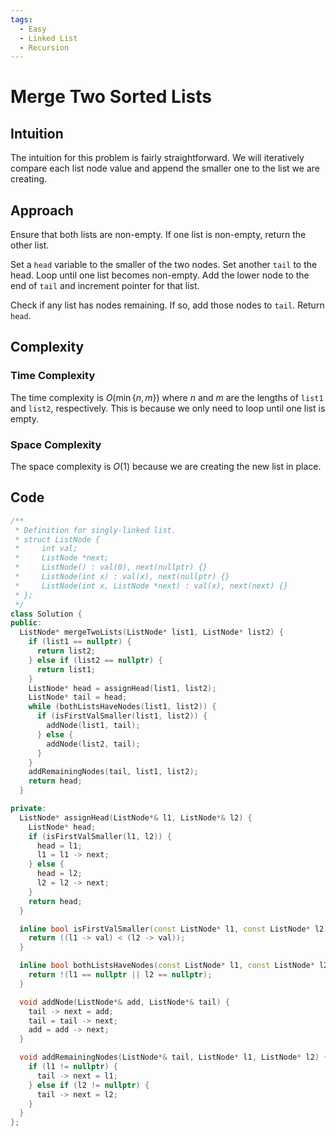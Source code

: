 ```yaml
---
tags:
  - Easy
  - Linked List
  - Recursion
---
```


# Merge Two Sorted Lists

## Intuition

The intuition for this problem is fairly straightforward. We will iteratively compare each list node value and append the smaller one to the list we are creating.

## Approach

Ensure that both lists are non-empty. If one list is non-empty, return the other list.

Set a `head` variable to the smaller of the two nodes. Set another `tail` to the head. Loop until one list becomes non-empty. Add the lower node to the end of `tail` and increment pointer for that list.

Check if any list has nodes remaining. If so, add those nodes to `tail`. Return `head`.

## Complexity

### Time Complexity

The time complexity is $O(\min\{n, m\})$ where $n$ and $m$ are the lengths of `list1` and `list2`, respectively. This is because we only need to loop until one list is empty.

### Space Complexity

The space complexity is $O(1)$ because we are creating the new list in place.

## Code

```cpp
/**
 * Definition for singly-linked list.
 * struct ListNode {
 *     int val;
 *     ListNode *next;
 *     ListNode() : val(0), next(nullptr) {}
 *     ListNode(int x) : val(x), next(nullptr) {}
 *     ListNode(int x, ListNode *next) : val(x), next(next) {}
 * };
 */
class Solution {
public:
  ListNode* mergeTwoLists(ListNode* list1, ListNode* list2) {
    if (list1 == nullptr) {
      return list2;
    } else if (list2 == nullptr) {
      return list1;
    }
    ListNode* head = assignHead(list1, list2);
    ListNode* tail = head;
    while (bothListsHaveNodes(list1, list2)) {
      if (isFirstValSmaller(list1, list2)) {
        addNode(list1, tail);
      } else {
        addNode(list2, tail);
      }
    }
    addRemainingNodes(tail, list1, list2);
    return head;
  }

private:
  ListNode* assignHead(ListNode*& l1, ListNode*& l2) {
    ListNode* head;
    if (isFirstValSmaller(l1, l2)) {
      head = l1;
      l1 = l1 -> next;
    } else {
      head = l2;
      l2 = l2 -> next;
    }
    return head;
  }

  inline bool isFirstValSmaller(const ListNode* l1, const ListNode* l2) {
    return ((l1 -> val) < (l2 -> val));
  }

  inline bool bothListsHaveNodes(const ListNode* l1, const ListNode* l2) {
    return !(l1 == nullptr || l2 == nullptr);
  }

  void addNode(ListNode*& add, ListNode*& tail) {
    tail -> next = add;
    tail = tail -> next;
    add = add -> next;
  }

  void addRemainingNodes(ListNode*& tail, ListNode* l1, ListNode* l2) {
    if (l1 != nullptr) {
      tail -> next = l1;
    } else if (l2 != nullptr) {
      tail -> next = l2;
    }
  }
};
```
